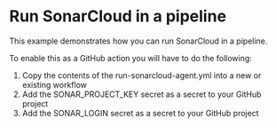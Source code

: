 # Run SonarCloud in a pipeline

This example demonstrates how you can run SonarCloud in a pipeline.

To enable this as a GitHub action you will have to do the following:

1. Copy the contents of the run-sonarcloud-agent.yml into a new or existing workflow
1. Add the SONAR_PROJECT_KEY secret as a secret to your GitHub project
1. Add the SONAR_LOGIN secret as a secret to your GitHub project
